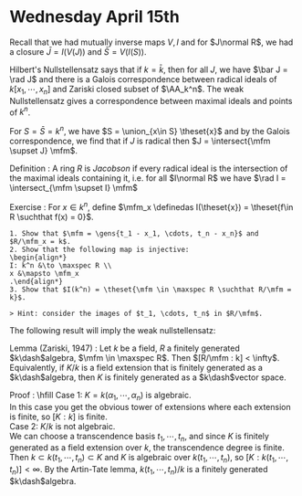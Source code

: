 # Wednesday April 15th

Recall that we had mutually inverse maps $V, I$ and for $J\normal R$, we had a closure $\bar J = I(V(J))$ and $\bar S = V(I(S))$.

Hilbert's Nullstellensatz says that if $k = \bar k$, then for all $J$, we have $\bar J = \rad J$ and there is a Galois correspondence between radical ideals of $k[x_1, \cdots, x_n]$ and Zariski closed subset of $\AA_k^n$.
The weak Nullstellensatz gives a correspondence between maximal ideals and points of $k^n$.

For $S = \bar S = k^n$, we have $S = \union_{x\in S} \theset{x}$ and by the Galois correspondence, we find that if $J$ is radical then $J = \intersect{\mfm \supset J} \mfm$.

Definition
: A ring $R$ is *Jacobson* if every radical ideal is the intersection of the maximal ideals containing it, i.e. for all $I\normal R$ we have $\rad I = \intersect_{\mfm \supset I} \mfm$

Exercise
:   For $x\in k^n$, define $\mfm_x \definedas I(\theset{x}) = \theset{f\in R \suchthat f(x) = 0}$.

    1. Show that $\mfm = \gens{t_1 - x_1, \cdots, t_n - x_n}$ and $R/\mfm_x = k$.
    2. Show that the following map is injective:
    \begin{align*}
    I: k^n &\to \maxspec R \\
    x &\mapsto \mfm_x
    .\end{align*}
    3. Show that $I(k^n) = \theset{\mfm \in \maxspec R \suchthat R/\mfm = k}$.
    
    > Hint: consider the images of $t_1, \cdots, t_n$ in $R/\mfm$.


The following result will imply the weak nullstellensatz:

Lemma (Zariski, 1947)
:   Let $k$ be a field, $R$ a finitely generated $k\dash$algebra, $\mfm \in \maxspec R$.
    Then $[R/\mfm : k] < \infty$.
    Equivalently, if $K/k$ is a field extension that is finitely generated as a $k\dash$algebra, then $K$ is finitely generated as a $k\dash$vector space.

Proof
:   \hfill
    Case 1: $K = k(\alpha_1, \cdots, \alpha_n)$ is algebraic.
    \
    In this case you get the obvious tower of extensions where each extension is finite, so $[K: k]$ is finite.
    \
    Case 2: $K/k$ is not algebraic.
    \
    We can choose a transcendence basis $t_1, \cdots, t_n$, and since $K$ is finitely generated as a field extension over $k$, the transcendence degree is finite.
    Then $k \subset k(t_1, \cdots, t_n) \subset K$ and $K$ is algebraic over $k(t_1, \cdots, t_n)$, so $[K: k(t_1, \cdots, t_n)] < \infty$.
    By the Artin-Tate lemma, $k(t_1, \cdots, t_n)/k$ is a finitely generated $k\dash$algebra.
